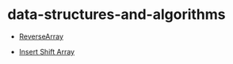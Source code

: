 # data-structures-and-algorithms

- [ReverseArray](class01/challenge-README.md)

- [Insert Shift Array](class02/challenge02-README.md)

